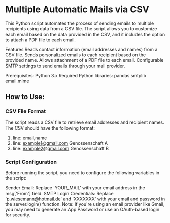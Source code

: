 # Multiple Automatic Mails via CSV
This Python script automates the process of sending emails to multiple recipients using data from a CSV file. The script allows you to customize each email based on the data provided in the CSV, and it includes the option to attach a PDF file to each email.

Features
Reads contact information (email addresses and names) from a CSV file.
Sends personalized emails to each recipient based on the provided name.
Allows attachment of a PDF file to each email.
Configurable SMTP settings to send emails through your mail provider.

Prerequisites:
Python 3.x
Required Python libraries:
pandas
smtplib
email.mime


## How to Use:
### CSV File Format
The script reads a CSV file to retrieve email addresses and recipient names. The CSV should have the following format:

  1. line: email,name
  2. line: example1@gmail.com	Genossenschaft A
  3. line: example2@gmail.com	Genossenschaft B


### Script Configuration
Before running the script, you need to configure the following variables in the script:

Sender Email: Replace 'YOUR_MAIL' with your email address in the msg['From'] field.
SMTP Login Credentials: Replace 'p.wiesemann@hotmail.de' and 'XXXXXXX' with your email and password in the server.login() function.
Note: If you're using an email provider like Gmail, you may need to generate an App Password or use an OAuth-based login for security.
